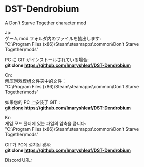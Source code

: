 # DST-Dendrobium
A Don't Starve Together character mod

Jp:  
ゲーム mod フォルダ内のファイルを抽出します:  
"C:\Program Files (x86)\Steam\steamapps\common\Don't Starve Together\mods"

PC に GIT がインストールされている場合:  
**git clone https://github.com/Imaryshleaf/DST-Dendrobium**


Cn:  
解压游戏模组文件夹中的文件：  
"C:\Program Files (x86)\Steam\steamapps\common\Don't Starve Together\mods"

如果您的 PC 上安装了 GIT：  
**git clone https://github.com/Imaryshleaf/DST-Dendrobium**

Kr:  
게임 모드 폴더에 있는 파일의 압축을 풉니다:  
"C:\Program Files (x86)\Steam\steamapps\common\Don't Starve Together\mods"

GIT가 PC에 설치된 경우:  
**git clone https://github.com/Imaryshleaf/DST-Dendrobium**


Discord URL:  
